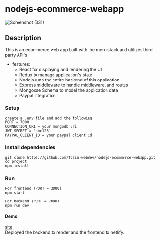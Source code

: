 # nodejs-ecommerce-webapp
![Screenshot (331)](https://user-images.githubusercontent.com/64624808/190839845-058dd072-27ac-4a76-b98d-2d40d71dbfb6.png)

## Description
This is an ecommerce web app built with the mern stack and utilizes third party API's 

 * features:
    * React for displaying and rendering the UI
    * Redux to manage application's state
    * Nodejs runs the entire backend of this application
    * Express middleware to handle middleware, and routes
    * Mongoose Schema to model the application data
    * Paypal integration
    
### Setup
```
create a .env file and add the following
PORT = 7000
CONNECTION_URI = your mongodb uri
JWT_SECRET = 'abc123'
PAYPAL_CLIENT_ID = your paypal client id
```


  
  
###  Install dependencies
```
git clone https://github.com/Tosin-webdev/nodejs-ecommerce-webapp.git
cd project
npm install
```

 
 ### Run
 ```
 For frontend (PORT = 3000)
 npm start
 
 For backend (PORT = 7000)
 npm run dev
 ```
 
 #### Demo
 [site](https://i-stores.netlify.app) <br/>
 Deployed the backend to render and the frontend to netlify.
 

 

